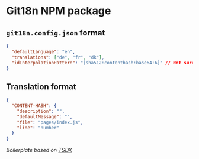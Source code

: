 # Git18n NPM package

## `git18n.config.json` format

```json
{
  "defaultLanguage": "en",
  "translations": ["de", "fr", "dk"],
  "idInterpolationPattern": "[sha512:contenthash:base64:6]" // Not sure is needed.
}
```

## Translation format

```json
{
  "CONTENT-HASH": {
    "description": "",
    "defaultMessage": "",
    "file": "pages/index.js",
    "line": "number"
  }
}
```

_Boilerplate based on [TSDX](https://github.com/jaredpalmer/tsdx)_
